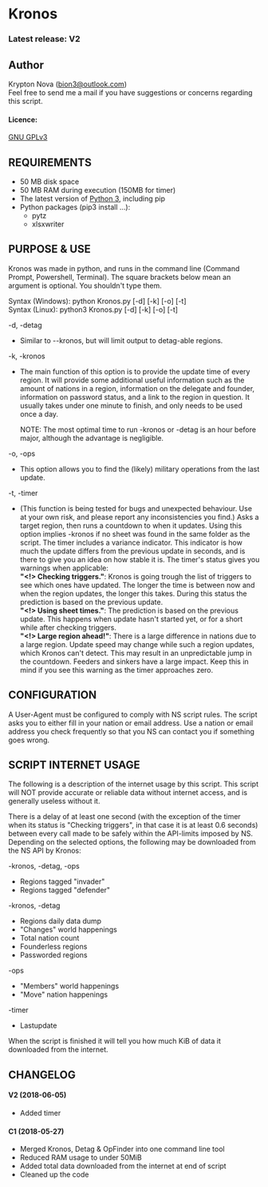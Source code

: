 # Kronos

### Latest release: **V2**


## Author
Krypton Nova (bion3@outlook.com)</br>
Feel free to send me a mail if you have suggestions or concerns regarding this script.


#### **Licence:**
[GNU GPLv3](https://www.gnu.org/licenses/gpl.html)


## REQUIREMENTS
- 50 MB disk space
- 50 MB RAM during execution (150MB for timer)
- The latest version of [Python 3](https://www.python.org/downloads/), including pip
- Python packages (pip3 install ...):
	* pytz 
	* xlsxwriter


## PURPOSE & USE

Kronos was made in python, and runs in the command line (Command Prompt, Powershell, Terminal). The square brackets below mean an argument is optional. You shouldn't type them.

Syntax (Windows): 	python Kronos.py \[-d\] \[-k\] \[-o\] \[-t\]  </br>
Syntax (Linux):    python3 Kronos.py \[-d\] \[-k\] \[-o\] \[-t\]  </br>

-d, -detag  </br>
* Similar to --kronos, but will limit output to detag-able regions.

-k, -kronos  </br>
* The main function of this option is to provide the update time of every region. It will provide some additional useful information such as the amount of nations in a region, information on the delegate and founder, information on password status, and a link to the region in question. It usually takes under one minute to finish, and only needs to be used once a day.

	NOTE: The most optimal time to run -kronos or -detag is an hour before major, although the
	advantage is negligible.

-o, -ops  </br>
* This option allows you to find the (likely) military operations from the last update.

-t, -timer  </br>
* (This function is being tested for bugs and unexpected behaviour. Use at your own risk, and please report any inconsistencies you find.) Asks a target region, then runs a countdown to when it updates. Using this option implies -kronos if no sheet was found in the same folder as the script. The timer includes a variance indicator. This indicator is how much the update differs from the previous update in seconds, and is there to give you an idea on how stable it is. The timer's status gives you warnings when applicable: </br>
**"<!> Checking triggers."**: Kronos is going trough the list of triggers to see which ones have updated. The longer the time is between now and when the region updates, the longer this takes. During this status the prediction is based on the previous update.  </br>
**"<!> Using sheet times."**: The prediction is based on the previous update. This happens when update hasn't started yet, or for a short while after checking triggers.  </br>
**"<!> Large region ahead!"**: There is a large difference in nations due to a large region. Update speed may change while such a region updates, which Kronos can't detect. This may result in an unpredictable jump in the countdown. Feeders and sinkers have a large impact. Keep this in mind if you see this warning as the timer approaches zero.  </br>


## CONFIGURATION

A User-Agent must be configured to comply with NS script rules. The script asks you to either fill in your nation or email address. Use a nation or email address you check frequently so that you NS can contact you if something goes wrong.


## SCRIPT INTERNET USAGE

The following is a description of the internet usage by this script. This script will NOT provide accurate or reliable data without internet access, and is generally useless without it. 

There is a delay of at least one second (with the exception of the timer when its status is "Checking triggers", in that case it is at least 0.6 seconds) between every call made to be safely within the API-limits imposed by NS. Depending on the selected options, the following may be downloaded from the NS API by Kronos:

-kronos, -detag, -ops
* Regions tagged "invader"
* Regions tagged "defender"

-kronos, -detag
* Regions daily data dump
* "Changes" world happenings
* Total nation count
* Founderless regions
* Passworded regions

-ops
* "Members" world happenings
* "Move" nation happenings

-timer
* Lastupdate

When the script is finished it will tell you how much KiB of data it downloaded from the internet.


## CHANGELOG

#### V2 (2018-06-05)

* Added timer

#### C1 (2018-05-27)

* Merged Kronos, Detag & OpFinder into one command line tool
* Reduced RAM usage to under 50MiB
* Added total data downloaded from the internet at end of script
* Cleaned up the code


